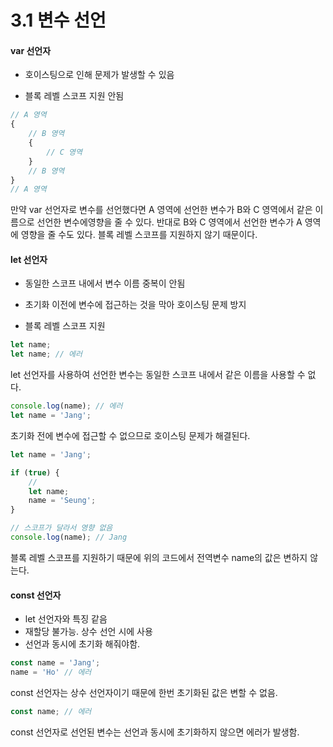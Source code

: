 # 3.1 변수 선언

#### var 선언자

- 호이스팅으로 인해 문제가 발생할 수 있음

- 블록 레벨 스코프 지원 안됨

```javascript
// A 영역
{
    // B 영역
    {
        // C 영역
    }
    // B 영역
}
// A 영역
```

 만약 var 선언자로 변수를 선언했다면 A 영역에 선언한 변수가 B와 C 영역에서 같은 이름으로 선언한 변수에영향을 줄 수 있다. 반대로 B와 C 영역에서 선언한 변수가 A 영역에 영향을 줄 수도 있다. 블록 레벨 스코프를 지원하지 않기 때문이다.



#### let 선언자

- 동일한 스코프 내에서 변수 이름 중복이 안됨

- 초기화 이전에 변수에 접근하는 것을 막아 호이스팅 문제 방지
- 블록 레벨 스코프 지원

```javascript
let name;
let name; // 에러
```

 let 선언자를 사용하여 선언한 변수는 동일한 스코프 내에서 같은 이름을 사용할 수 없다.

```javascript
console.log(name); // 에러
let name = 'Jang';
```

 초기화 전에 변수에 접근할 수 없으므로 호이스팅 문제가 해결된다.

```javascript
let name = 'Jang';

if (true) {
    // 
    let name;
    name = 'Seung';
}

// 스코프가 달라서 영향 없음
console.log(name); // Jang
```

 블록 레벨 스코프를 지원하기 때문에 위의 코드에서 전역변수 name의 값은 변하지 않는다.



#### const 선언자

- let 선언자와 특징 같음
- 재할당 불가능. 상수 선언 시에 사용
- 선언과 동시에 초기화 해줘야함.

```javascript
const name = 'Jang';
name = 'Ho' // 에러
```

 const 선언자는 상수 선언자이기 때문에 한번 초기화된 값은 변할 수 없음.

```javascript
const name; // 에러
```

 const 선언자로 선언된 변수는 선언과 동시에 초기화하지 않으면 에러가 발생함.